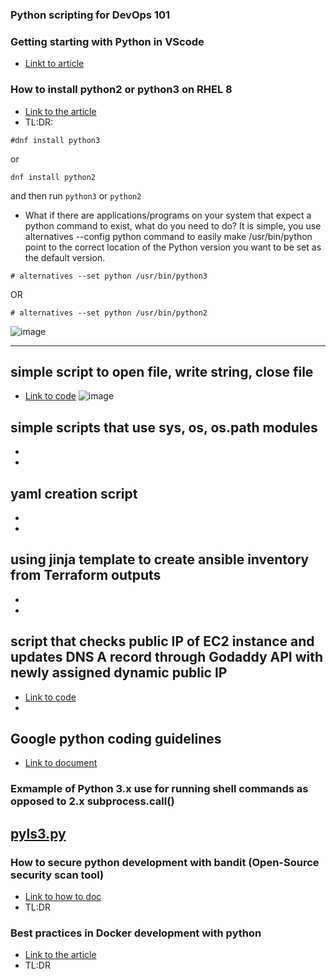 ### Python scripting for DevOps 101 

### Getting starting with Python in VScode
* [Linkt to article](https://code.visualstudio.com/docs/python/python-tutorial)


### How to install python2 or python3 on RHEL 8
* [Link to the article](https://www.tecmint.com/install-python-in-rhel-8/#:%7E:text=Although%20Python%20is%20not%20installed,is%20used%20by%20system%20tools)
* TL:DR: 
```
#dnf install python3 
```
or 
```
dnf install python2
```
and then run ``` python3 ``` or ``` python2 ```
* What if there are applications/programs on your system that expect a python command to exist, what do you need to do? It is simple, you use alternatives --config python command to easily make /usr/bin/python point to the correct location of the Python version you want to be set as the default version.
```
# alternatives --set python /usr/bin/python3
```
OR
```
# alternatives --set python /usr/bin/python2
```
![image](https://user-images.githubusercontent.com/17558124/138422796-0a621f63-f8d7-4ed2-9a93-402c0c197e57.png)
____

## simple script to open file, write string, close file
* [Link to code](tba)
![image](https://user-images.githubusercontent.com/17558124/137160309-d3d85d15-e086-4cea-9780-6831c5d33987.png)


## simple scripts that use sys, os, os.path modules
*
*

## yaml creation script

*
*


## using jinja template to create ansible inventory from Terraform outputs

*
*


## script that checks public IP of EC2 instance and updates DNS A record through Godaddy API with newly assigned dynamic public IP
* [Link to code]( )
*


## Google python coding guidelines
* [Link to document]( tba )

### Exmample of Python 3.x use for running shell commands as opposed to 2.x subprocess.call() 
## [pyls3.py](https://github.com/telecomprofi/python_for_devops_101/blob/main/pyls3.py)  


### How to secure python development with bandit (Open-Source security scan tool)
* [Link to how to doc](https://soshace.com/how-to-secure-python-web-app-using-bandit/)
* TL:DR <tba>

### Best practices in Docker development with python
* [Link to the article](https://testdriven.io/blog/docker-best-practices/)
* TL:DR <tba>
